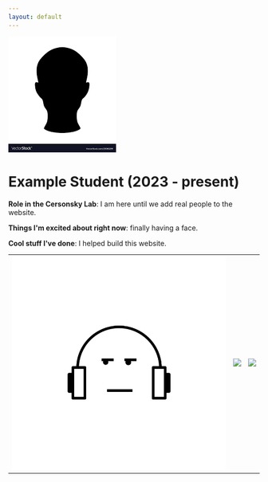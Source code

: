 ```yaml
---
layout: default
---
```


<!-- Replace `example_student` with your name -->
<img src="./assets/member_images/example_student.png" alt="Placeholder Image" class="center" style="max-width: 100%">

<!-- Replace `Example Student` with your name and include your start date-->
# **Example Student (2023 - present)**

<!-- Choose your title -- feel free to be professionally silly -->
**Role in the Cersonsky Lab**: I am here until we add real people to the website.

<!-- Name at least one research topic amongst this list -->
**Things I'm excited about right now**: finally having a face.

<!-- Ultimately, we'll use this section to
     include papers and talks, and contributions
     But for now put whatever you want -->
**Cool stuff I've done**: I helped build this website.


<!-- If you have photos you would like to exhibit,
     save them as `/assets/member_images/your_name_photo_#.png`
     and replace example_student below -->

|      |      |      |
|:----:|:----:|:----:|
|![](./assets/member_images/example_student_1.png) | ![](./website/assets/member_images/example_student_2.png) | ![](./website/assets/member_images/example_student_3.png) | 




